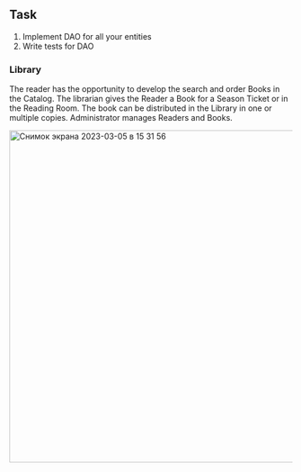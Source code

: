 ## **Task**

1. Implement DAO for all your entities
2. Write tests for DAO
### **Library**

The reader has the opportunity to develop the search and order Books in the Catalog. The librarian gives the Reader a
Book for a Season Ticket or in the Reading Room. The book can be distributed in the Library in one or multiple copies.
Administrator manages Readers and Books.


<img width="590" alt="Снимок экрана 2023-03-05 в 15 31 56" src="https://user-images.githubusercontent.com/72652915/222960652-7179642d-93cb-4e58-8378-73b32effeb1a.png">